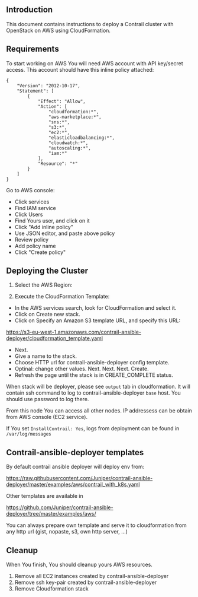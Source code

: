 ## Introduction

This document contains instructions to deploy a Contrail cluster with OpenStack on AWS using CloudFormation.

## Requirements

To start working on AWS You will need AWS account with API key/secret access.
This account should have this inline policy attached:

```
{
    "Version": "2012-10-17",
    "Statement": [
        {
            "Effect": "Allow",
            "Action": [
                "cloudformation:*",
                "aws-marketplace:*",
                "sns:*",
                "s3:*",
                "ec2:*",
                "elasticloadbalancing:*",
                "cloudwatch:*",
                "autoscaling:*",
                "iam:*"
            ],
            "Resource": "*"
        }
    ]
}
```

Go to AWS console:

- Click services
- Find IAM service
- Click Users
- Find Yours user, and click on it
- Click "Add inline policy"
- Use JSON editor, and paste above policy
- Review policy
- Add policy name
- Click "Create policy"

## Deploying the Cluster

1. Select the AWS Region:

2. Execute the CloudFormation Template:
- In the AWS services search, look for CloudFormation and select it.
- Click on Create new stack.
- Click on Specify an Amazon S3 template URL, and specify this URL:

https://s3-eu-west-1.amazonaws.com/contrail-ansible-deployer/cloudformation_template.yaml

- Next.
- Give a name to the stack.
- Choose HTTP url for contrail-ansible-deployer config template.
- Optinal: change other values. Next. Next. Next. Create.
- Refresh the page until the stack is in CREATE_COMPLETE status.

When stack will be deployer, please see `output` tab in cloudformation. It will contain
ssh command to log to contrail-ansible-deployer `base` host. You should use password to log there.

From this node You can access all other nodes. IP addressess can be obtain from AWS console
(EC2 service).

If You set `InstallContrail: Yes`, logs from deployment can be found in `/var/log/messages`

## Contrail-ansible-deployer templates

By default contrail ansible deployer will deploy env from:

https://raw.githubusercontent.com/Juniper/contrail-ansible-deployer/master/examples/aws/contrail_with_k8s.yaml

Other templates are available in

https://github.com/Juniper/contrail-ansible-deployer/tree/master/examples/aws/

You can always prepare own template and serve it to cloudformation from any http url (gist, nopaste, s3, own http server, ...)

## Cleanup

When You finish, You should cleanup yours AWS resources.

1) Remove all EC2 instances created by contrail-ansible-deployer
2) Remove ssh key-pair created by contrail-ansible-deployer
3) Remove Cloudformation stack
